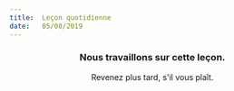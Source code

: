 ```yaml
---
title:  Leçon quotidienne
date:   05/08/2019
---
```


### <center>Nous travaillons sur cette leçon.</center>
<center>Revenez plus tard, s'il vous plaît.</center>